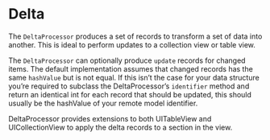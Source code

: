 # Delta

The `DeltaProcessor` produces a set of records to transform a set of data into
another. This is ideal to perform updates to a collection view or table view.

The `DeltaProcessor` can optionally produce `update` records for changed items.
The default implementation assumes that changed records has the same `hashValue`
but is not equal. If this isn’t the case for your data structure you’re required
to subclass the DeltaProcessor’s `identifier` method and return an identical int
for each record that should be updated, this should usually be the hashValue of
your remote model identifier.

DeltaProcessor provides extensions to both UITableView and UICollectionView to
apply the delta records to a section in the view.
